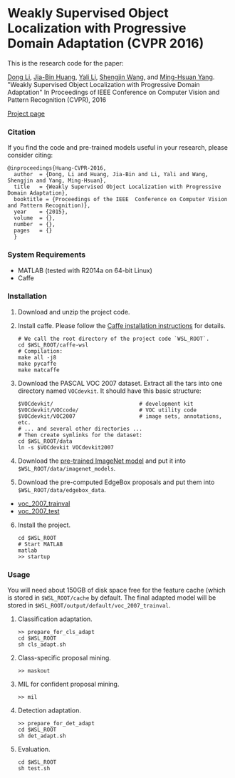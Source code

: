 # Weakly Supervised Object Localization with Progressive Domain Adaptation (CVPR 2016)

This is the research code for the paper:

[Dong Li](https://sites.google.com/site/lidonggg930), [Jia-Bin Huang](https://sites.google.com/site/jbhuang0604), [Yali Li](https://www.researchgate.net/profile/Yali_Li3), [Shengjin Wang](http://www.ee.tsinghua.edu.cn/publish/eeen/3784/2010/20101219115601212198627/20101219115601212198627_.html), and [Ming-Hsuan Yang](http://faculty.ucmerced.edu/mhyang/). "Weakly Supervised Object Localization with Progressive Domain Adaptation" In Proceedings of IEEE Conference on Computer Vision and Pattern Recognition (CVPR), 2016

[Project page](https://sites.google.com/site/lidonggg930/wsl)

### Citation

If you find the code and pre-trained models useful in your research, please consider citing:

    @inproceedings{Huang-CVPR-2016,
      author  = {Dong, Li and Huang, Jia-Bin and Li, Yali and Wang, Shengjin and Yang, Ming-Hsuan},
      title   = {Weakly Supervised Object Localization with Progressive Domain Adaptation},
      booktitle = {Proceedings of the IEEE  Conference on Computer Vision and Pattern Recognition)},
      year    = {2015},
      volume  = {},
      number  = {},
      pages   = {}  
      }

### System Requirements

- MATLAB (tested with R2014a on 64-bit Linux)
- Caffe

### Installation

1. Download and unzip the project code.

2. Install caffe. Please follow the [Caffe installation instructions](http://caffe.berkeleyvision.org/installation.html) for details.

    ```
    # We call the root directory of the project code `WSL_ROOT`.
    cd $WSL_ROOT/caffe-wsl
    # Compilation:
    make all -j8
    make pycaffe
    make matcaffe
    ```

3. Download the PASCAL VOC 2007 dataset. Extract all the tars into one directory named `VOCdevkit`. It should have this basic structure: 

    ```
    $VOCdevkit/                           # development kit
    $VOCdevkit/VOCcode/                   # VOC utility code
    $VOCdevkit/VOC2007                    # image sets, annotations, etc.
    # ... and several other directories ...
    # Then create symlinks for the dataset:
    cd $WSL_ROOT/data
    ln -s $VOCdevkit VOCdevkit2007
    ```

4. Download the [pre-trained ImageNet model](http://dl.caffe.berkeleyvision.org/bvlc_reference_caffenet.caffemodel) and put it into `$WSL_ROOT/data/imagenet_models`.

5. Download the pre-computed EdgeBox proposals and put them into `$WSL_ROOT/data/edgebox_data`.

- [voc_2007_trainval](https://drive.google.com/open?id=0BynEQyOSGRoSR0pYaVFNYkpkUVU)
- [voc_2007_test](https://drive.google.com/open?id=0BynEQyOSGRoSbzhGbjM0RE5yNXM)

6. Install the project.

    ```
    cd $WSL_ROOT
    # Start MATLAB
    matlab
    >> startup
    ```

### Usage

You will need about 150GB of disk space free for the feature cache (which is stored in `$WSL_ROOT/cache` by default. The final adapted model will be stored in `$WSL_ROOT/output/default/voc_2007_trainval`.

1. Classification adaptation.

    ```
    >> prepare_for_cls_adapt
    cd $WSL_ROOT
    sh cls_adapt.sh
    ```

2. Class-specific proposal mining.

    ```
    >> maskout
    ```

3. MIL for confident proposal mining.

    ```
    >> mil
    ```

4. Detection adaptation.

    ```
    >> prepare_for_det_adapt
    cd $WSL_ROOT
    sh det_adapt.sh
    ```

5. Evaluation.

    ```
    cd $WSL_ROOT
    sh test.sh
    ```
